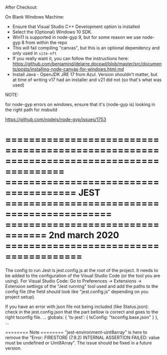 After Checkout:

On Blank Windows Machine:
 - Ensure that Visual Studio C++ Development option is installed
  - Select the (Optional) Windows 10 SDK.
  - Win11 is supported in node-gyp 9, but for some reason we use node-gyp 8 from within the repo
  - This will fail compiling "canvas", but this is an optional dependency and only used in `site-nft`
   - If you really want it, you can follow the instructions here:  https://github.com/benjamind/delarre.docpad/blob/master/src/documents/posts/installing-node-canvas-for-windows.html.md
  - Install Java - OpenJDK JRE 17 from Azul.  Version shouldn't matter, but at time of writing v17 had an installer and v21 did not (so that's what was used)

NOTE:

for node-gyp errors on windows, ensure that it's (node-gyp is) looking in the right path for msbuild

https://github.com/nodejs/node-gyp/issues/1753


========================================================================================
====================================== JEST ============================================
================================= 2nd march 2020 =======================================
========================================================================================
The config to run Jest is jest.config.js at the root of the project. It needs to be added to the configuration of the Visual Studio Code (or the tool you are using).
For Visual Studio Code:
Go to Preferences -> Extensions -> Extension settings of the "Jest running" tool used and add the paths to the config file (the field should look like "jest.config.js" depending on you project setup).

If you have an error with json file not being included (like Status.json): check in the jest.config.json that the part bellow is correct and goes to the right tsconfig file.
    ...
    globals: {
        'ts-jest': {
            tsConfig: "tsconfig.base.json"
        }
    },
    ...

 ======== Note ========
 "jest-environment-uint8array" is here to remove the "Error: FIRESTORE (7.9.2) INTERNAL ASSERTION FAILED: value must be undefined or Uint8Array". The issue should be fixed in a future version.
